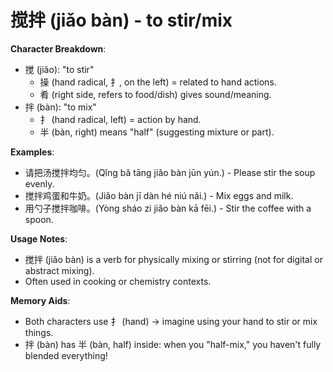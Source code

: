 # **搅拌 (jiǎo bàn) - to stir/mix**

**Character Breakdown**:  
- 搅 (jiǎo): "to stir"
  - 操 (hand radical, 扌, on the left) = related to hand actions.
  - 肴 (right side, refers to food/dish) gives sound/meaning.  
- 拌 (bàn): "to mix"
  - 扌 (hand radical, left) = action by hand.
  - 半 (bàn, right) means "half" (suggesting mixture or part).

**Examples**:  
- 请把汤搅拌均匀。(Qǐng bǎ tāng jiǎo bàn jūn yún.) - Please stir the soup evenly.  
- 搅拌鸡蛋和牛奶。(Jiǎo bàn jī dàn hé niú nǎi.) - Mix eggs and milk.  
- 用勺子搅拌咖啡。(Yòng sháo zi jiǎo bàn kā fēi.) - Stir the coffee with a spoon.

**Usage Notes**:  
- 搅拌 (jiǎo bàn) is a verb for physically mixing or stirring (not for digital or abstract mixing).  
- Often used in cooking or chemistry contexts.

**Memory Aids**:  
- Both characters use 扌 (hand) → imagine using your hand to stir or mix things.  
- 拌 (bàn) has 半 (bàn, half) inside: when you "half-mix," you haven't fully blended everything!